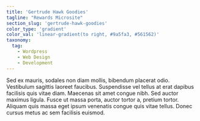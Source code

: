 ```yaml
---
title: 'Gertrude Hawk Goodies'
tagline: "Rewards Microsite"
section_slug: 'gertrude-hawk-goodies'
color_type: 'gradient'
color_val: 'linear-gradient(to right, #9a5fa3, #561562)'
taxonomy:
  tag:
    - Wordpress
    - Web Design
    - Development
---
```

Sed ex mauris, sodales non diam mollis, bibendum placerat odio. Vestibulum sagittis laoreet faucibus. Suspendisse vel tellus at erat dapibus facilisis quis vitae diam. Maecenas sit amet congue nibh. Sed auctor maximus ligula. Fusce ut massa porta, auctor tortor a, pretium tortor. Aliquam quis massa eget ipsum venenatis congue quis vitae tellus. Donec cursus metus ac sem facilisis euismod.
